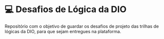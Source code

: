 # 💻 Desafios de Lógica da DIO

Repositório com o objetivo de guardar os desafios de projeto das trilhas de lógicas da DIO, para que sejam entregues na plataforma.